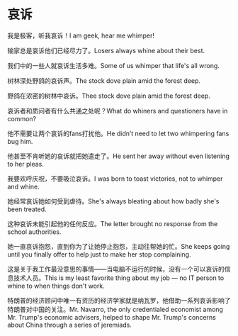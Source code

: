 # 哀诉

<p><span class="chinese">我是极客，听我哀诉！</span><span class="english">I am geek, hear me whimper!</span></p>

<p><span class="chinese">输家总是哀诉他们已经尽力了。</span><span class="english">Losers always whine about their best.</span></p>

<p><span class="chinese">我们中的一些人就哀诉生活多难。</span><span class="english">Some of us whimper that life's all wrong.</span></p>

<p><span class="chinese">树林深处野鸽的哀诉声。</span><span class="english">The stock dove plain amid the forest deep.</span></p>

<p><span class="chinese">野鸽在浓密的树林中哀诉。</span><span class="english">Thee stock dove plain amid the forest deep.</span></p>

<p><span class="chinese">哀诉者和质问者有什么共通之处呢？</span><span class="english">What do whiners and questioners have in common?</span></p>

<p><span class="chinese">他不需要让两个哀诉的fans打扰他。</span><span class="english">He didn’t need to let two whimpering fans bug him.</span></p>

<p><span class="chinese">他甚至不肯听她的哀诉就把她遣走了。</span><span class="english">He sent her away without even listening to her pleas.</span></p>

<p><span class="chinese">我要欢呼庆祝，不要吸泣哀诉。</span><span class="english">I was born to toast victories, not to whimper and whine.</span></p>

<p><span class="chinese">她经常哀诉她如何受到虐待。</span><span class="english">She's always bleating about how badly she's been treated.</span></p>

<p><span class="chinese">这种哀诉未能引起他的任何反应。</span><span class="english">The letter brought no response from the school authorities.</span></p>

<p><span class="chinese">她一直哀诉抱怨，直到你为了让她停止抱怨，主动往帮她的忙。</span><span class="english">She keeps going until you finally offer to help just to make her stop complaining.</span></p>

<p><span class="chinese">这是关于我工作最没意思的事情——当电脑不运行的时候，没有一个可以哀诉的信息技术人员。</span><span class="english">This is my least favorite thing about my job — no IT person to whine to when things don't work.</span></p>

<p><span class="chinese">特朗普的经济顾问中唯一有资历的经济学家就是纳瓦罗，他借助一系列哀诉影响了特朗普对中国的关注。</span><span class="english">Mr. Navarro, the only credentialed economist among Mr. Trump's economic advisers, helped to shape Mr. Trump's concerns about China through a series of jeremiads.</span></p>

